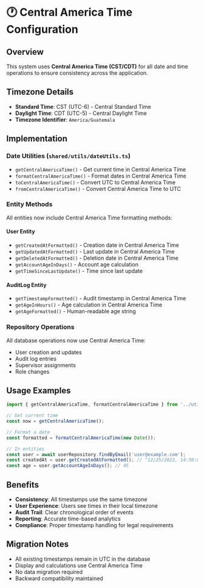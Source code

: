 # 🕐 Central America Time Configuration

## Overview
This system uses **Central America Time (CST/CDT)** for all date and time operations to ensure consistency across the application.

## Timezone Details
- **Standard Time**: CST (UTC-6) - Central Standard Time
- **Daylight Time**: CDT (UTC-5) - Central Daylight Time  
- **Timezone Identifier**: `America/Guatemala`

## Implementation

### Date Utilities (`shared/utils/dateUtils.ts`)
- `getCentralAmericaTime()` - Get current time in Central America Time
- `formatCentralAmericaTime()` - Format dates in Central America Time
- `toCentralAmericaTime()` - Convert UTC to Central America Time
- `fromCentralAmericaTime()` - Convert Central America Time to UTC

### Entity Methods
All entities now include Central America Time formatting methods:

#### User Entity
- `getCreatedAtFormatted()` - Creation date in Central America Time
- `getUpdatedAtFormatted()` - Last update in Central America Time
- `getDeletedAtFormatted()` - Deletion date in Central America Time
- `getAccountAgeInDays()` - Account age calculation
- `getTimeSinceLastUpdate()` - Time since last update

#### AuditLog Entity
- `getTimestampFormatted()` - Audit timestamp in Central America Time
- `getAgeInHours()` - Age calculation in Central America Time
- `getAgeFormatted()` - Human-readable age string

### Repository Operations
All database operations now use Central America Time:
- User creation and updates
- Audit log entries
- Supervisor assignments
- Role changes

## Usage Examples

```typescript
import { getCentralAmericaTime, formatCentralAmericaTime } from '../utils/dateUtils';

// Get current time
const now = getCentralAmericaTime();

// Format a date
const formatted = formatCentralAmericaTime(new Date());

// In entities
const user = await userRepository.findByEmail('user@example.com');
const createdAt = user.getCreatedAtFormatted(); // "12/25/2023, 14:30:00"
const age = user.getAccountAgeInDays(); // 45
```

## Benefits
- **Consistency**: All timestamps use the same timezone
- **User Experience**: Users see times in their local timezone
- **Audit Trail**: Clear chronological order of events
- **Reporting**: Accurate time-based analytics
- **Compliance**: Proper timestamp handling for legal requirements

## Migration Notes
- All existing timestamps remain in UTC in the database
- Display and calculations use Central America Time
- No data migration required
- Backward compatibility maintained
